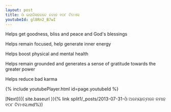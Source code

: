 ```yaml
---
layout: post
title: ଓଁ ଭରାଜିସହନବେ ନମାହ ୧୦୮ ଟିମଏସ
youtubeId: gl8Rn2_B7wI
---
```

 
 
Helps get goodness, bliss and peace and God's blessings
 
Helps remain focused, help generate inner energy 
 
Helps boost physical and mental health 
 
Helps remain grounded and generates a sense of gratitude towards the greater power 
 
Helps reduce bad karma
 
 
 
 


{% include youtubePlayer.html id=page.youtubeId %}
 
[Next]({{ site.baseurl }}{% link  split1/_posts/2013-07-31-ଓଁ ଅମେୟାତ୍ମନେ ନମାହ ୧୦୮ ଟିମଏସ.md%})
 
